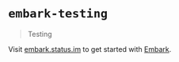 # `embark-testing`

> Testing

Visit [embark.status.im](https://embark.status.im/) to get started with
[Embark](https://github.com/embark-framework/embark).
